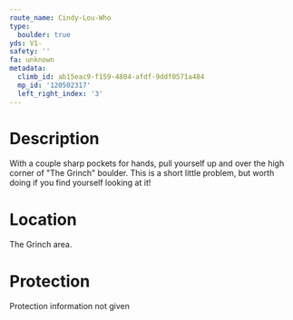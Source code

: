 ```yaml
---
route_name: Cindy-Lou-Who
type:
  boulder: true
yds: V1-
safety: ''
fa: unknown
metadata:
  climb_id: ab15eac9-f159-4804-afdf-9ddf0571a484
  mp_id: '120502317'
  left_right_index: '3'
---
```

# Description
With a couple sharp pockets for hands, pull yourself up and over the high corner of "The Grinch" boulder. This is a short little problem, but worth doing if you find yourself looking at it!

# Location
The Grinch area.

# Protection
Protection information not given
